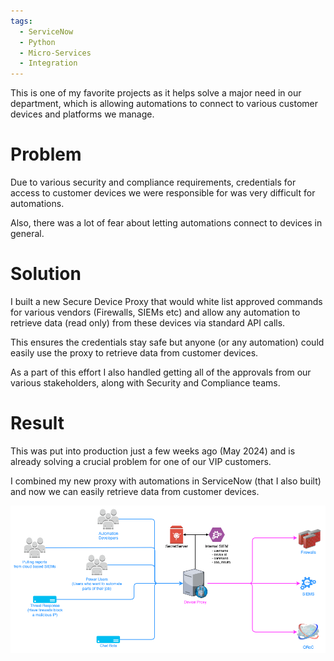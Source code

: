 ```yaml
---
tags:
  - ServiceNow
  - Python
  - Micro-Services
  - Integration
---
```

This is one of my favorite projects as it helps solve a major need in our department, which is allowing automations to connect to various customer devices and platforms we manage. 

# Problem
Due to various security and compliance requirements, credentials for access to customer devices we were responsible for was very difficult for automations. 

Also, there was a lot of fear about letting automations connect to devices in general. 

# Solution
I built a new Secure Device Proxy that would white list approved commands for various vendors (Firewalls, SIEMs etc) and allow any automation to retrieve data (read only) from these devices via standard API calls. 

This ensures the credentials stay safe but anyone (or any automation) could easily use the proxy to retrieve data from customer devices. 

As a part of this effort I also handled getting all of the approvals from our various stakeholders, along with Security and Compliance teams. 

# Result
This was put into production just a few weeks ago (May 2024) and is already solving a crucial problem for one of our VIP customers. 

I combined my new proxy with automations in ServiceNow (that I also built) and now we can easily retrieve data from customer devices. 

![proxy](images/device-proxy-hld-HLD.drawio.png)